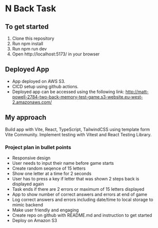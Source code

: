 # N Back Task


## To get started
1. Clone this repository
2. Run npm install
3. Run npm run dev
4. Open http://localhost:5173/ in your browser


## Deployed App
* App deployed on AWS S3.
* CICD setup using github actions.
* Deployed app can be accessed using the following link:
http://matt-powell-2784-two-back-memory-test-game.s3-website.eu-west-2.amazonaws.com/

## My approach
Build app with Vite, React, TypeScript, TailwindCSS using template form Vite Community.
Implement testing with Vitest and React Testing Library.

### Project plan in bullet points

* Responsive design
* User needs to input their name before game starts
* Create random seqence of 15 letters
* Show one letter at a time for 2 seconds
* User has to press a key if letter that was shown 2 steps back is displayed again
* Task ends if there are 2 errors or maximum of 15 letters displayed
* App to show number of correct answers and errors at end of game
* Log correct answers and errors including date/time to local storage to mimic backend
* Make user friendly and engaging
* Create repo on github with README.md and instruction to get started
* Deploy on Amazon S3



